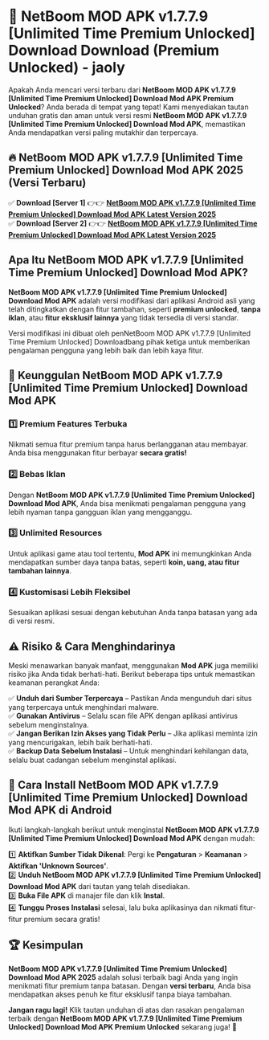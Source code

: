 # 🎯 NetBoom MOD APK v1.7.7.9 [Unlimited Time Premium Unlocked] Download  Download (Premium Unlocked) -  jaoly

Apakah Anda mencari versi terbaru dari **NetBoom MOD APK v1.7.7.9 [Unlimited Time Premium Unlocked] Download Mod APK Premium Unlocked**? Anda berada di tempat yang tepat! Kami menyediakan tautan unduhan gratis dan aman untuk versi resmi **NetBoom MOD APK v1.7.7.9 [Unlimited Time Premium Unlocked] Download Mod APK**, memastikan Anda mendapatkan versi paling mutakhir dan terpercaya.

## 🔥 NetBoom MOD APK v1.7.7.9 [Unlimited Time Premium Unlocked] Download Mod APK 2025 (Versi Terbaru)

✅ **Download [Server 1]** 👉👉 [**NetBoom MOD APK v1.7.7.9 [Unlimited Time Premium Unlocked] Download Mod APK Latest Version 2025**](https://momento.my/?title=NetBoom_MOD_APK_v1.7.7.9_[Unlimited_Time_Premium_Unlocked]_Download)  
✅ **Download [Server 2]** 👉👉 [**NetBoom MOD APK v1.7.7.9 [Unlimited Time Premium Unlocked] Download Mod APK Latest Version 2025**](https://momento.my/?title=NetBoom_MOD_APK_v1.7.7.9_[Unlimited_Time_Premium_Unlocked]_Download)  

## Apa Itu NetBoom MOD APK v1.7.7.9 [Unlimited Time Premium Unlocked] Download Mod APK?

**NetBoom MOD APK v1.7.7.9 [Unlimited Time Premium Unlocked] Download Mod APK** adalah versi modifikasi dari aplikasi Android asli yang telah ditingkatkan dengan fitur tambahan, seperti **premium unlocked**, **tanpa iklan**, atau **fitur eksklusif lainnya** yang tidak tersedia di versi standar.

Versi modifikasi ini dibuat oleh penNetBoom MOD APK v1.7.7.9 [Unlimited Time Premium Unlocked] Downloadbang pihak ketiga untuk memberikan pengalaman pengguna yang lebih baik dan lebih kaya fitur.

## 🎯 Keunggulan NetBoom MOD APK v1.7.7.9 [Unlimited Time Premium Unlocked] Download Mod APK

### 1️⃣ Premium Features Terbuka
Nikmati semua fitur premium tanpa harus berlangganan atau membayar. Anda bisa menggunakan fitur berbayar **secara gratis!**

### 2️⃣ Bebas Iklan
Dengan **NetBoom MOD APK v1.7.7.9 [Unlimited Time Premium Unlocked] Download Mod APK**, Anda bisa menikmati pengalaman pengguna yang lebih nyaman tanpa gangguan iklan yang mengganggu.

### 3️⃣ Unlimited Resources
Untuk aplikasi game atau tool tertentu, **Mod APK** ini memungkinkan Anda mendapatkan sumber daya tanpa batas, seperti **koin, uang, atau fitur tambahan lainnya**.

### 4️⃣ Kustomisasi Lebih Fleksibel
Sesuaikan aplikasi sesuai dengan kebutuhan Anda tanpa batasan yang ada di versi resmi.

## ⚠️ Risiko & Cara Menghindarinya

Meski menawarkan banyak manfaat, menggunakan **Mod APK** juga memiliki risiko jika Anda tidak berhati-hati. Berikut beberapa tips untuk memastikan keamanan perangkat Anda:

✅ **Unduh dari Sumber Terpercaya** – Pastikan Anda mengunduh dari situs yang terpercaya untuk menghindari malware.  
✅ **Gunakan Antivirus** – Selalu scan file APK dengan aplikasi antivirus sebelum menginstalnya.  
✅ **Jangan Berikan Izin Akses yang Tidak Perlu** – Jika aplikasi meminta izin yang mencurigakan, lebih baik berhati-hati.  
✅ **Backup Data Sebelum Instalasi** – Untuk menghindari kehilangan data, selalu buat cadangan sebelum menginstal aplikasi.

## 📌 Cara Install NetBoom MOD APK v1.7.7.9 [Unlimited Time Premium Unlocked] Download Mod APK di Android

Ikuti langkah-langkah berikut untuk menginstal **NetBoom MOD APK v1.7.7.9 [Unlimited Time Premium Unlocked] Download Mod APK** dengan mudah:

1️⃣ **Aktifkan Sumber Tidak Dikenal**: Pergi ke **Pengaturan** > **Keamanan** > **Aktifkan 'Unknown Sources'**.  
2️⃣ **Unduh NetBoom MOD APK v1.7.7.9 [Unlimited Time Premium Unlocked] Download Mod APK** dari tautan yang telah disediakan.  
3️⃣ **Buka File APK** di manajer file dan klik **Instal**.  
4️⃣ **Tunggu Proses Instalasi** selesai, lalu buka aplikasinya dan nikmati fitur-fitur premium secara gratis!

## 🏆 Kesimpulan

**NetBoom MOD APK v1.7.7.9 [Unlimited Time Premium Unlocked] Download Mod APK 2025** adalah solusi terbaik bagi Anda yang ingin menikmati fitur premium tanpa batasan. Dengan **versi terbaru**, Anda bisa mendapatkan akses penuh ke fitur eksklusif tanpa biaya tambahan.

**Jangan ragu lagi!** Klik tautan unduhan di atas dan rasakan pengalaman terbaik dengan **NetBoom MOD APK v1.7.7.9 [Unlimited Time Premium Unlocked] Download Mod APK Premium Unlocked** sekarang juga! 🚀

